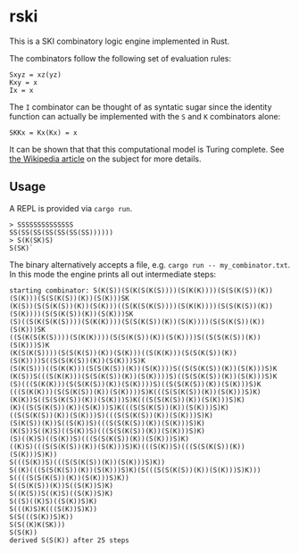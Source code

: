 # rski
This is a SKI combinatory logic engine implemented in Rust.

The combinators follow the following set of evaluation rules:
```
Sxyz = xz(yz)
Kxy = x
Ix = x
```

The `I` combinator can be thought of as syntatic sugar since
the identity function can actually be implemented with the
`S` and `K` combinators alone:
```
SKKx = Kx(Kx) = x
```

It can be shown that that this computational model is Turing complete.
See [the Wikipedia article](https://en.wikipedia.org/wiki/SKI_combinator_calculus)
on the subject for more details.

## Usage
A REPL is provided via `cargo run`.
```
> SSSSSSSSSSSSSS
SS(SS(SS(SS(SS(SS(SS))))))
> S(K(SK)S)
S(SK)`
```

The binary alternatively accepts a file, e.g. `cargo run -- my_combinator.txt`.
In this mode the engine prints all out intermediate steps:
```
starting combinator: S(K(S))(S(K(S(K(S))))(S(K(K))))(S(S(K(S))(K))(S(K)))(S(S(K(S))(K))(S(K)))SK
(K(S))(S(S(K(S))(K))(S(K)))((S(K(S(K(S))))(S(K(K))))(S(S(K(S))(K))(S(K))))(S(S(K(S))(K))(S(K)))SK
(S)((S(K(S(K(S))))(S(K(K))))(S(S(K(S))(K))(S(K))))(S(S(K(S))(K))(S(K)))SK
((S(K(S(K(S))))(S(K(K))))(S(S(K(S))(K))(S(K))))S((S(S(K(S))(K))(S(K)))S)K
(K(S(K(S))))(S(S(K(S))(K))(S(K)))((S(K(K)))(S(S(K(S))(K))(S(K))))S((S(S(K(S))(K))(S(K)))S)K
(S(K(S)))((S(K(K)))(S(S(K(S))(K))(S(K))))S((S(S(K(S))(K))(S(K)))S)K
(K(S))S(((S(K(K)))(S(S(K(S))(K))(S(K))))S)((S(S(K(S))(K))(S(K)))S)K
(S)(((S(K(K)))(S(S(K(S))(K))(S(K))))S)((S(S(K(S))(K))(S(K)))S)K
(((S(K(K)))(S(S(K(S))(K))(S(K))))S)K(((S(S(K(S))(K))(S(K)))S)K)
(K(K))S((S(S(K(S))(K))(S(K)))S)K(((S(S(K(S))(K))(S(K)))S)K)
(K)((S(S(K(S))(K))(S(K)))S)K(((S(S(K(S))(K))(S(K)))S)K)
((S(S(K(S))(K))(S(K)))S)(((S(S(K(S))(K))(S(K)))S)K)
(S(K(S))(K))S((S(K))S)(((S(S(K(S))(K))(S(K)))S)K)
(K(S))S((K)S)((S(K))S)(((S(S(K(S))(K))(S(K)))S)K)
(S)((K)S)((S(K))S)(((S(S(K(S))(K))(S(K)))S)K)
((K)S)(((S(S(K(S))(K))(S(K)))S)K)(((S(K))S)(((S(S(K(S))(K))(S(K)))S)K))
S(((S(K))S)(((S(S(K(S))(K))(S(K)))S)K))
S((K)(((S(S(K(S))(K))(S(K)))S)K)(S(((S(S(K(S))(K))(S(K)))S)K)))
S((((S(S(K(S))(K))(S(K)))S)K))
S((S(K(S))(K))S((S(K))S)K)
S((K(S))S((K)S)((S(K))S)K)
S((S)((K)S)((S(K))S)K)
S(((K)S)K(((S(K))S)K))
S(S(((S(K))S)K))
S(S((K)K(SK)))
S(S(K))
derived S(S(K)) after 25 steps
```
